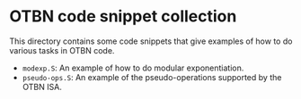 # OTBN code snippet collection

This directory contains some code snippets that give examples of how
to do various tasks in OTBN code.

  - `modexp.S`: An example of how to do modular exponentiation.
  - `pseudo-ops.S`: An example of the pseudo-operations supported by the OTBN ISA.
